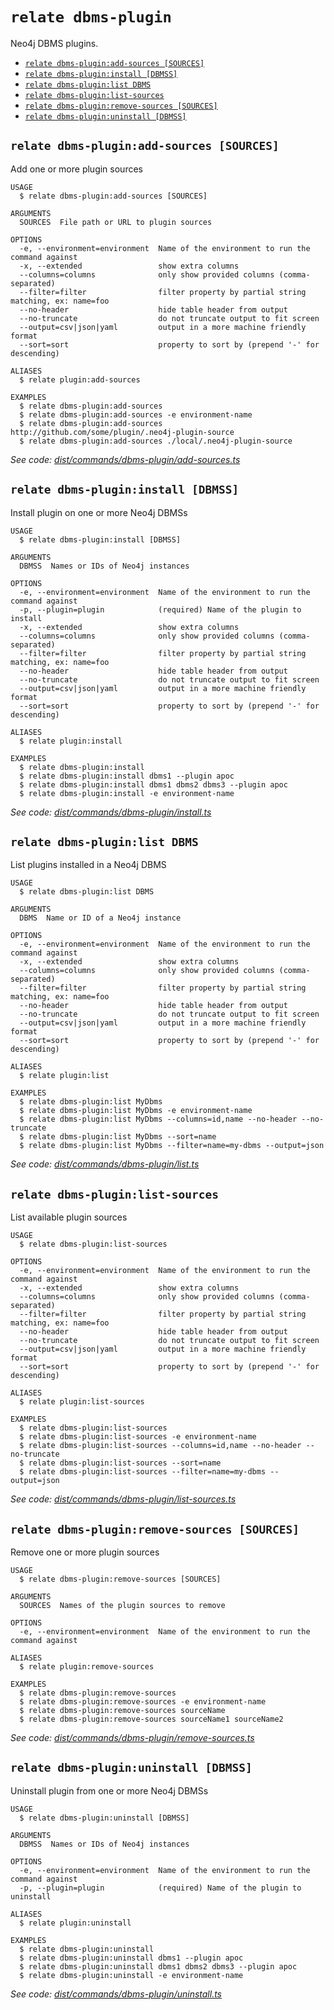 `relate dbms-plugin`
====================

Neo4j DBMS plugins.

* [`relate dbms-plugin:add-sources [SOURCES]`](#relate-dbms-pluginadd-sources-sources)
* [`relate dbms-plugin:install [DBMSS]`](#relate-dbms-plugininstall-dbmss)
* [`relate dbms-plugin:list DBMS`](#relate-dbms-pluginlist-dbms)
* [`relate dbms-plugin:list-sources`](#relate-dbms-pluginlist-sources)
* [`relate dbms-plugin:remove-sources [SOURCES]`](#relate-dbms-pluginremove-sources-sources)
* [`relate dbms-plugin:uninstall [DBMSS]`](#relate-dbms-pluginuninstall-dbmss)

## `relate dbms-plugin:add-sources [SOURCES]`

Add one or more plugin sources

```
USAGE
  $ relate dbms-plugin:add-sources [SOURCES]

ARGUMENTS
  SOURCES  File path or URL to plugin sources

OPTIONS
  -e, --environment=environment  Name of the environment to run the command against
  -x, --extended                 show extra columns
  --columns=columns              only show provided columns (comma-separated)
  --filter=filter                filter property by partial string matching, ex: name=foo
  --no-header                    hide table header from output
  --no-truncate                  do not truncate output to fit screen
  --output=csv|json|yaml         output in a more machine friendly format
  --sort=sort                    property to sort by (prepend '-' for descending)

ALIASES
  $ relate plugin:add-sources

EXAMPLES
  $ relate dbms-plugin:add-sources
  $ relate dbms-plugin:add-sources -e environment-name
  $ relate dbms-plugin:add-sources http://github.com/some/plugin/.neo4j-plugin-source
  $ relate dbms-plugin:add-sources ./local/.neo4j-plugin-source
```

_See code: [dist/commands/dbms-plugin/add-sources.ts](https://github.com/neo4j-devtools/relate/blob/v1.0.3-alpha.3/packages/cli/src/commands/dbms-plugin/add-sources.ts)_

## `relate dbms-plugin:install [DBMSS]`

Install plugin on one or more Neo4j DBMSs

```
USAGE
  $ relate dbms-plugin:install [DBMSS]

ARGUMENTS
  DBMSS  Names or IDs of Neo4j instances

OPTIONS
  -e, --environment=environment  Name of the environment to run the command against
  -p, --plugin=plugin            (required) Name of the plugin to install
  -x, --extended                 show extra columns
  --columns=columns              only show provided columns (comma-separated)
  --filter=filter                filter property by partial string matching, ex: name=foo
  --no-header                    hide table header from output
  --no-truncate                  do not truncate output to fit screen
  --output=csv|json|yaml         output in a more machine friendly format
  --sort=sort                    property to sort by (prepend '-' for descending)

ALIASES
  $ relate plugin:install

EXAMPLES
  $ relate dbms-plugin:install
  $ relate dbms-plugin:install dbms1 --plugin apoc
  $ relate dbms-plugin:install dbms1 dbms2 dbms3 --plugin apoc
  $ relate dbms-plugin:install -e environment-name
```

_See code: [dist/commands/dbms-plugin/install.ts](https://github.com/neo4j-devtools/relate/blob/v1.0.3-alpha.3/packages/cli/src/commands/dbms-plugin/install.ts)_

## `relate dbms-plugin:list DBMS`

List plugins installed in a Neo4j DBMS

```
USAGE
  $ relate dbms-plugin:list DBMS

ARGUMENTS
  DBMS  Name or ID of a Neo4j instance

OPTIONS
  -e, --environment=environment  Name of the environment to run the command against
  -x, --extended                 show extra columns
  --columns=columns              only show provided columns (comma-separated)
  --filter=filter                filter property by partial string matching, ex: name=foo
  --no-header                    hide table header from output
  --no-truncate                  do not truncate output to fit screen
  --output=csv|json|yaml         output in a more machine friendly format
  --sort=sort                    property to sort by (prepend '-' for descending)

ALIASES
  $ relate plugin:list

EXAMPLES
  $ relate dbms-plugin:list MyDbms
  $ relate dbms-plugin:list MyDbms -e environment-name
  $ relate dbms-plugin:list MyDbms --columns=id,name --no-header --no-truncate
  $ relate dbms-plugin:list MyDbms --sort=name
  $ relate dbms-plugin:list MyDbms --filter=name=my-dbms --output=json
```

_See code: [dist/commands/dbms-plugin/list.ts](https://github.com/neo4j-devtools/relate/blob/v1.0.3-alpha.3/packages/cli/src/commands/dbms-plugin/list.ts)_

## `relate dbms-plugin:list-sources`

List available plugin sources

```
USAGE
  $ relate dbms-plugin:list-sources

OPTIONS
  -e, --environment=environment  Name of the environment to run the command against
  -x, --extended                 show extra columns
  --columns=columns              only show provided columns (comma-separated)
  --filter=filter                filter property by partial string matching, ex: name=foo
  --no-header                    hide table header from output
  --no-truncate                  do not truncate output to fit screen
  --output=csv|json|yaml         output in a more machine friendly format
  --sort=sort                    property to sort by (prepend '-' for descending)

ALIASES
  $ relate plugin:list-sources

EXAMPLES
  $ relate dbms-plugin:list-sources
  $ relate dbms-plugin:list-sources -e environment-name
  $ relate dbms-plugin:list-sources --columns=id,name --no-header --no-truncate
  $ relate dbms-plugin:list-sources --sort=name
  $ relate dbms-plugin:list-sources --filter=name=my-dbms --output=json
```

_See code: [dist/commands/dbms-plugin/list-sources.ts](https://github.com/neo4j-devtools/relate/blob/v1.0.3-alpha.3/packages/cli/src/commands/dbms-plugin/list-sources.ts)_

## `relate dbms-plugin:remove-sources [SOURCES]`

Remove one or more plugin sources

```
USAGE
  $ relate dbms-plugin:remove-sources [SOURCES]

ARGUMENTS
  SOURCES  Names of the plugin sources to remove

OPTIONS
  -e, --environment=environment  Name of the environment to run the command against

ALIASES
  $ relate plugin:remove-sources

EXAMPLES
  $ relate dbms-plugin:remove-sources
  $ relate dbms-plugin:remove-sources -e environment-name
  $ relate dbms-plugin:remove-sources sourceName
  $ relate dbms-plugin:remove-sources sourceName1 sourceName2
```

_See code: [dist/commands/dbms-plugin/remove-sources.ts](https://github.com/neo4j-devtools/relate/blob/v1.0.3-alpha.3/packages/cli/src/commands/dbms-plugin/remove-sources.ts)_

## `relate dbms-plugin:uninstall [DBMSS]`

Uninstall plugin from one or more Neo4j DBMSs

```
USAGE
  $ relate dbms-plugin:uninstall [DBMSS]

ARGUMENTS
  DBMSS  Names or IDs of Neo4j instances

OPTIONS
  -e, --environment=environment  Name of the environment to run the command against
  -p, --plugin=plugin            (required) Name of the plugin to uninstall

ALIASES
  $ relate plugin:uninstall

EXAMPLES
  $ relate dbms-plugin:uninstall
  $ relate dbms-plugin:uninstall dbms1 --plugin apoc
  $ relate dbms-plugin:uninstall dbms1 dbms2 dbms3 --plugin apoc
  $ relate dbms-plugin:uninstall -e environment-name
```

_See code: [dist/commands/dbms-plugin/uninstall.ts](https://github.com/neo4j-devtools/relate/blob/v1.0.3-alpha.3/packages/cli/src/commands/dbms-plugin/uninstall.ts)_
